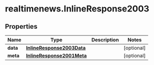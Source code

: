 # realtimenews.InlineResponse2003

## Properties

Name | Type | Description | Notes
------------ | ------------- | ------------- | -------------
**data** | [**InlineResponse2003Data**](InlineResponse2003Data.md) |  | [optional] 
**meta** | [**InlineResponse2001Meta**](InlineResponse2001Meta.md) |  | [optional] 


